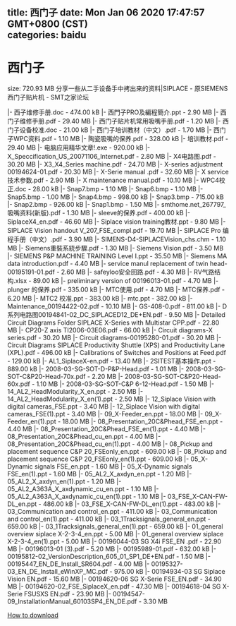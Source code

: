 
title: 西门子
date: Mon Jan 06 2020 17:47:57 GMT+0800 (CST)    
categories: baidu
---

# 西门子
size: 720.93 MB
 分享一些从二手设备手中拷出来的资料|SIPLACE - 原SIEMENS西门子贴片机 - SMT之家论坛
 
|- 西子维修手册.doc - 474.00 kB
|- 西門子PRO及編程簡介.ppt - 2.90 MB
|- 西门子维修手册.pdf - 29.40 MB
|- 西门子贴片机常用吸嘴手册.pdf - 1.20 MB
|- 西门子设备校准.doc - 21.00 kB
|- 西门子培训教材（中文）.pdf - 1.70 MB
|- 西门子WPC资料.pdf - 1.10 MB
|- 陶瓷吸嘴的保养.pdf - 328.00 kB
|- 培训教材.pdf - 29.40 MB
|- 电脑应用精华文章!.exe - 920.00 kB
|- X_Speccification_US_20071106_Internet.pdf - 2.80 MB
|- X4电路图.pdf - 30.20 MB
|- X3_X4_Series machine.pdf - 24.70 MB
|- X-series adjustment 00194624-01.pdf - 20.30 MB
|- X-Serie manual  .pdf - 32.60 MB
|- X service技术参数.pdf - 2.90 MB
|- X maintenance manual.pdf - 10.10 MB
|- WPC4校正.doc - 28.00 kB
|- Snap7.bmp - 1.10 MB
|- Snap6.bmp - 1.10 MB
|- Snap5.bmp - 1.00 MB
|- Snap4.bmp - 998.00 kB
|- Snap3.bmp - 715.00 kB
|- Snap2.bmp - 926.00 kB
|- Snap1.bmp - 1.50 MB
|- smthome.net_267797_吸嘴资料(新版).pdf - 1.30 MB
|- sleeve的保养.pdf - 400.00 kB
|- SiplaceX4_en.pdf - 46.60 MB
|- Siplace vision training教材.ppt - 9.80 MB
|- SIPLACE Vision handout V_207_FSE_compl.pdf - 19.70 MB
|- SIPLACE Pro 编程手册（中文）.pdf - 3.90 MB
|- SIMENS-D4-SIPLACEVision_chs.chm - 1.10 MB
|- Siemens重裝系統步驟.pdf - 1.30 MB
|- Siemens Vision.pdf - 3.50 MB
|- SIEMENS P&P MACHINE TRAINING Level I.ppt - 35.50 MB
|- Siemens MA data introduction.pdf - 4.40 MB
|- service manul replacement of twin head-00195191-01.pdf - 2.60 MB
|- safeyloo安全回路.pdf - 4.30 MB
|- RV气路结构.xlsx - 89.00 kB
|- preliminary version of 00196013-01.pdf - 4.70 MB
|- plunger 的保养.pdf - 335.00 kB
|- MTC使用.pdf - 4.70 MB
|- MTC保养.pdf - 6.20 MB
|- MTC2 校准.ppt - 383.00 kB
|- mtc.ppt - 382.00 kB
|- Maintenance_00194422-02.pdf - 10.10 MB
|- GS-408-0.pdf - 811.00 kB
|- D系列电路图00194841-02_DC_SIPLACED12_DE+EN.pdf - 9.50 MB
|- Detailed Circuit Diagrams Folder SIPLACE X-Series with Multistar CPP.pdf - 22.80 MB
|- CP20-Z axis TI2006-03E06.pdf - 66.00 kB
|- Circuit diagrams-X series.pdf - 30.20 MB
|- Circuit diagrams-00195280-01.pdf - 30.20 MB
|- Circuit Diagrams SIPLACE Productivity Shuttle (XPS) and Productivity Lane (XPL).pdf - 496.00 kB
|- Calibrations of Switches and Positions at Feed.pdf - 129.00 kB
|- AL1_SiplaceX-en.pdf - 13.40 MB
|- 2SITEST基本操作.ppt - 889.00 kB
|- 2008-03-SG-SOT-D-P&P-Head.pdf - 1.01 MB
|- 2008-03-SG-SOT-C&P20-Head-70x.pdf - 2.20 MB
|- 2008-03-SG-SOT-C&P20-Head-60x.pdf - 1.10 MB
|- 2008-03-SG-SOT-C&P 6-12-Head.pdf - 1.50 MB
|- 14_AL2_HeadModularity_X_en.ppt - 2.50 MB
|- 14_AL2_HeadModularity_X_en(1).ppt - 2.50 MB
|- 12_Siplace Vision with digital cameras_FSE.ppt - 3.40 MB
|- 12_Siplace Vision with digital cameras_FSE(1).ppt - 3.40 MB
|- 09_X-Feeder_en.ppt - 18.00 MB
|- 09_X-Feeder_en(1).ppt - 18.00 MB
|- 08_Presentation_20C&Phead_FSE_en.ppt - 4.40 MB
|- 08_Presentation_20C&Phead_FSE_en(1).ppt - 4.40 MB
|- 08_Presentation_20C&Phead_cu_en.ppt - 4.00 MB
|- 08_Presentation_20C&Phead_cu_en(1).ppt - 4.00 MB
|- 08_Pickup and placement sequence C&P 20_FSEonly_en.ppt - 609.00 kB
|- 08_Pickup and placement sequence C&P 20_FSEonly_en(1).ppt - 609.00 kB
|- 05_X-Dynamic signals FSE_en.ppt - 1.60 MB
|- 05_X-Dynamic signals FSE_en(1).ppt - 1.60 MB
|- 05_AL2_X_axdyn_en.ppt - 1.20 MB
|- 05_AL2_X_axdyn_en(1).ppt - 1.20 MB
|- 05_AL2_A363A_X_axdynamic_cu_en.ppt - 1.10 MB
|- 05_AL2_A363A_X_axdynamic_cu_en(1).ppt - 1.10 MB
|- 03_FSE_X-CAN-FW-DL_en.ppt - 486.00 kB
|- 03_FSE_X-CAN-FW-DL_en(1).ppt - 483.00 kB
|- 03_Communication and control_en.ppt - 411.00 kB
|- 03_Communication and control_en(1).ppt - 411.00 kB
|- 03_1Tracksignals_general_en.ppt - 659.00 kB
|- 03_1Tracksignals_general_en(1).ppt - 659.00 kB
|- 01_general overview siplace X-2-3-4_en.ppt - 5.00 MB
|- 01_general overview siplace X-2-3-4_en(1).ppt - 5.00 MB
|- 00196044-03 SG X4i FSE_EN .pdf - 22.90 MB
|- 00196013-01 (3).pdf - 5.20 MB
|- 00195989-01.pdf - 632.00 kB
|- 00195812-02_VersionDescription_605_01_SP1_DE+EN.pdf - 1.50 MB
|- 00195447_EN_DE_Install_SR604.pdf - 4.00 MB
|- 00195327-03_EN_DE_Install_eWinXP_MC.pdf - 975.00 kB
|- 00194934-03 SG Siplace Vision EN.pdf - 15.60 MB
|- 00194620-06 SG  X-Serie FSE_EN.pdf - 34.90 MB
|- 00194620-02_FSE_SiplaceX_en.pdf - 47.30 MB
|- 00194618-04 SG X-Serie FSUSXS EN.pdf - 23.90 MB
|- 00194547-09_InstallationManual_60103SP4_EN_DE.pdf - 3.30 MB

[How to download](https://bpcam.bemobtrk.com/go/2ceec3aa-1ca2-46d6-b9ff-aaa5c184517c?jno=4927)